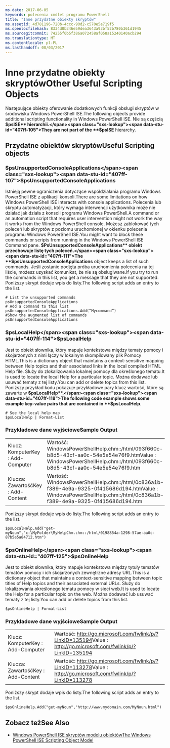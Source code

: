 ```yaml
---
ms.date: 2017-06-05
keywords: polecenia cmdlet programu PowerShell
title: "Inne przydatne obiekty skryptów"
ms.assetid: 4d781196-720b-4ccc-90d2-c570e5e719f5
ms.openlocfilehash: 8334d0b346e59dea3643a93bf52b780b361d1945
ms.sourcegitcommit: 74255f0b5f386a072458af058a15240140acb294
ms.translationtype: MT
ms.contentlocale: pl-PL
ms.lasthandoff: 08/03/2017
---
```

# <a name="other-useful-scripting-objects"></a><span data-ttu-id="407ff-103">Inne przydatne obiekty skryptów</span><span class="sxs-lookup"><span data-stu-id="407ff-103">Other Useful Scripting Objects</span></span>
  <span data-ttu-id="407ff-104">Następujące obiekty oferowanie dodatkowych funkcji obsługi skryptów w środowisku Windows PowerShell ISE.</span><span class="sxs-lookup"><span data-stu-id="407ff-104">The following objects provide additional scripting functionality in Windows PowerShell ISE.</span></span> <span data-ttu-id="407ff-105">Nie są częścią **$psISE** hierarchii.</span><span class="sxs-lookup"><span data-stu-id="407ff-105">They are not part of the **$psISE** hierarchy.</span></span>

## <a name="useful-scripting-objects"></a><span data-ttu-id="407ff-106">Przydatne obiektów skryptów</span><span class="sxs-lookup"><span data-stu-id="407ff-106">Useful Scripting objects</span></span>

### <a name="psunsupportedconsoleapplications"></a><span data-ttu-id="407ff-107">$psUnsupportedConsoleApplications</span><span class="sxs-lookup"><span data-stu-id="407ff-107">$psUnsupportedConsoleApplications</span></span>
 <span data-ttu-id="407ff-108">Istnieją pewne ograniczenia dotyczące współdziałania programu Windows PowerShell ISE z aplikacji konsoli.</span><span class="sxs-lookup"><span data-stu-id="407ff-108">There are some limitations on how Windows PowerShell ISE interacts with console applications.</span></span> <span data-ttu-id="407ff-109">Polecenia lub skryptu automatyzacji, który wymaga interwencji użytkownika może nie działać jak działa z konsoli programu Windows PowerShell.</span><span class="sxs-lookup"><span data-stu-id="407ff-109">A command or an automation script that requires user intervention might not work the way it works from the Windows PowerShell console.</span></span> <span data-ttu-id="407ff-110">Możesz zablokować tych poleceń lub skryptów z poziomu uruchomionej w okienku polecenia programu Windows PowerShell ISE.</span><span class="sxs-lookup"><span data-stu-id="407ff-110">You might want to block these commands or scripts from running in the Windows PowerShell ISE Command pane.</span></span> <span data-ttu-id="407ff-111">**$PsUnsupportedConsoleApplications** obiekt przechowuje listę tych poleceń.</span><span class="sxs-lookup"><span data-stu-id="407ff-111">The **$psUnsupportedConsoleApplications** object keeps a list of such commands.</span></span> <span data-ttu-id="407ff-112">Jeśli zostanie podjęta próba uruchomienia polecenia na tej liście, możesz uzyskać komunikat, że nie są obsługiwane.</span><span class="sxs-lookup"><span data-stu-id="407ff-112">If you try to run the commands in this list, you get a message that they are not supported.</span></span> <span data-ttu-id="407ff-113">Poniższy skrypt dodaje wpis do listy.</span><span class="sxs-lookup"><span data-stu-id="407ff-113">The following script adds an entry to the list.</span></span>

```
# List the unsupported commands
psUnsupportedConsoleApplications
# Add a command to this list
psUnsupportedConsoleApplications.Add(“Mycommand”)
#Show the augmented list of commands
psUnsupportedConsoleApplications

```

### <a name="pslocalhelp"></a><span data-ttu-id="407ff-114">$psLocalHelp</span><span class="sxs-lookup"><span data-stu-id="407ff-114">$psLocalHelp</span></span>
 <span data-ttu-id="407ff-115">Jest to obiekt słownika, który mapuje kontekstowa między tematy pomocy i skojarzonych z nimi łączy w lokalnym skompilowany plik Pomocy HTML.</span><span class="sxs-lookup"><span data-stu-id="407ff-115">This is a dictionary object that maintains a context-sensitive mapping between Help topics and their associated links in the local compiled HTML Help file.</span></span> <span data-ttu-id="407ff-116">Służy do zlokalizowania lokalnej pomocy dla określonego tematu.</span><span class="sxs-lookup"><span data-stu-id="407ff-116">It is used to locate the local Help for a particular topic.</span></span> <span data-ttu-id="407ff-117">Można dodawać lub usuwać tematy z tej listy.</span><span class="sxs-lookup"><span data-stu-id="407ff-117">You can add or delete topics from this list.</span></span> <span data-ttu-id="407ff-118">Poniższy przykład kodu pokazuje przykładowe pary klucz wartość, które są zawarte w **$psLocalHelp**.</span><span class="sxs-lookup"><span data-stu-id="407ff-118">The following code example shows some example key-value pairs that are contained in **$psLocalHelp**.</span></span>

```
# See the local help map
$psLocalHelp | Format-List

```

### <a name="sample-output"></a><span data-ttu-id="407ff-119">Przykładowe dane wyjściowe</span><span class="sxs-lookup"><span data-stu-id="407ff-119">Sample Output</span></span>

|||
|-|-|
|<span data-ttu-id="407ff-120">Klucz: Komputer</span><span class="sxs-lookup"><span data-stu-id="407ff-120">Key : Add-Computer</span></span>|<span data-ttu-id="407ff-121">Wartość: WindowsPowerShellHelp.chm::/html/093f660c-b8d5-43cf-aa0c-54e5e54e76f9.htm</span><span class="sxs-lookup"><span data-stu-id="407ff-121">Value : WindowsPowerShellHelp.chm::/html/093f660c-b8d5-43cf-aa0c-54e5e54e76f9.htm</span></span>|
|<span data-ttu-id="407ff-122">Klucza: Zawartość</span><span class="sxs-lookup"><span data-stu-id="407ff-122">Key : Add-Content</span></span>|<span data-ttu-id="407ff-123">Wartość: WindowsPowerShellHelp.chm::/html/0c836a1b-f389-4e9a-9325-0f415686d194.htm</span><span class="sxs-lookup"><span data-stu-id="407ff-123">Value : WindowsPowerShellHelp.chm::/html/0c836a1b-f389-4e9a-9325-0f415686d194.htm</span></span>|

 <span data-ttu-id="407ff-124">Poniższy skrypt dodaje wpis do listy.</span><span class="sxs-lookup"><span data-stu-id="407ff-124">The following script adds an entry to the list.</span></span>

```
$psLocalHelp.Add("get-myNoun","c:\MyFolder\MyHelpChm.chm::/html/0198854a-1298-57ae-aa0c-87b5e5a84712.htm")
```

### <a name="psonlinehelp"></a><span data-ttu-id="407ff-125">$psOnlineHelp</span><span class="sxs-lookup"><span data-stu-id="407ff-125">$psOnlineHelp</span></span>
 <span data-ttu-id="407ff-126">Jest to obiekt słownika, który mapuje kontekstowa między tytuły tematów tematów pomocy i ich skojarzonych zewnętrzne adresy URL.</span><span class="sxs-lookup"><span data-stu-id="407ff-126">This is a dictionary object that maintains a context-sensitive mapping between topic titles of Help topics and their associated external URLs.</span></span> <span data-ttu-id="407ff-127">Służy do lokalizowania określonego tematu pomocy w sieci web.</span><span class="sxs-lookup"><span data-stu-id="407ff-127">It is used to locate the Help for a particular topic on the web.</span></span> <span data-ttu-id="407ff-128">Można dodawać lub usuwać tematy z tej listy.</span><span class="sxs-lookup"><span data-stu-id="407ff-128">You can add or delete topics from this list.</span></span>

```
$psOnlineHelp | Format-List

```

### <a name="sample-output"></a><span data-ttu-id="407ff-129">Przykładowe dane wyjściowe</span><span class="sxs-lookup"><span data-stu-id="407ff-129">Sample Output</span></span>

|||
|-|-|
|<span data-ttu-id="407ff-130">Klucz: Komputer</span><span class="sxs-lookup"><span data-stu-id="407ff-130">Key : Add-Computer</span></span>|<span data-ttu-id="407ff-131">Wartość: http://go.microsoft.com/fwlink/p/?LinkID=135194</span><span class="sxs-lookup"><span data-stu-id="407ff-131">Value : http://go.microsoft.com/fwlink/p/?LinkID=135194</span></span>|
|<span data-ttu-id="407ff-132">Klucza: Zawartość</span><span class="sxs-lookup"><span data-stu-id="407ff-132">Key : Add-Content</span></span>|<span data-ttu-id="407ff-133">Wartość: http://go.microsoft.com/fwlink/p/?LinkID=113278</span><span class="sxs-lookup"><span data-stu-id="407ff-133">Value : http://go.microsoft.com/fwlink/p/?LinkID=113278</span></span>|

 <span data-ttu-id="407ff-134">Poniższy skrypt dodaje wpis do listy.</span><span class="sxs-lookup"><span data-stu-id="407ff-134">The following script adds an entry to the list.</span></span>

```
$psOnlineHelp.Add("get-myNoun","http://www.mydomain.com/MyNoun.html")
```

## <a name="see-also"></a><span data-ttu-id="407ff-135">Zobacz też</span><span class="sxs-lookup"><span data-stu-id="407ff-135">See Also</span></span>
- [<span data-ttu-id="407ff-136">Windows PowerShell ISE skryptów modelu obiektów</span><span class="sxs-lookup"><span data-stu-id="407ff-136">The Windows PowerShell ISE Scripting Object Model</span></span>](../../core-powershell/ise/The-Windows-PowerShell-ISE-Scripting-Object-Model.md)

  
